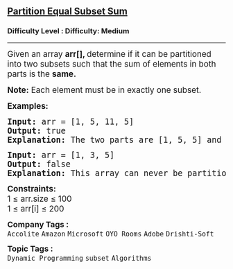 <h2><a href="https://www.geeksforgeeks.org/problems/subset-sum-problem2014/1?itm_source=geeksforgeeks&itm_medium=article&itm_campaign=practice_card">Partition Equal Subset Sum</a></h2><h3>Difficulty Level : Difficulty: Medium</h3><hr><div class="problems_problem_content__Xm_eO"><p><span style="font-size: 14pt;">Given an array <strong>arr[], </strong>determine if it can be partitioned into two subsets such that the sum of elements in both parts is the <strong>same.</strong></span></p>
<p><span style="font-size: 14pt;"><strong>Note:</strong>&nbsp;Each element must be in exactly one subset.</span></p>
<p><span style="font-size: 14pt;"><strong>Examples:</strong></span></p>
<pre><span style="font-size: 14pt;"><strong>Input:</strong> arr = [1, 5, 11, 5]
<strong>Output:</strong> true
<strong>Explanation:</strong> The two parts are [1, 5, 5] and [11].
</span></pre>
<pre><span style="font-size: 14pt;"><strong>Input:</strong> arr = [1, 3, 5]
<strong>Output:</strong> false
<strong>Explanation: </strong>This array can never be partitioned into two such parts.</span></pre>
<p><span style="font-size: 14pt;"><strong>Constraints:</strong><br>1 ≤ arr.size ≤ 100<br>1 ≤ arr[i] ≤ 200</span></p></div><p><span style=font-size:18px><strong>Company Tags : </strong><br><code>Accolite</code>&nbsp;<code>Amazon</code>&nbsp;<code>Microsoft</code>&nbsp;<code>OYO Rooms</code>&nbsp;<code>Adobe</code>&nbsp;<code>Drishti-Soft</code>&nbsp;<br><p><span style=font-size:18px><strong>Topic Tags : </strong><br><code>Dynamic Programming</code>&nbsp;<code>subset</code>&nbsp;<code>Algorithms</code>&nbsp;